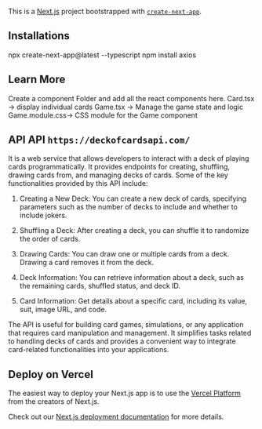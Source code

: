 This is a [Next.js](https://nextjs.org/) project bootstrapped with [`create-next-app`](https://github.com/vercel/next.js/tree/canary/packages/create-next-app).

## Installations
npx create-next-app@latest --typescript
npm install axios

## Learn More
Create a component Folder and add all the react components here.
Card.tsx -> display individual cards
Game.tsx ->  Manage the game state and logic
Game.module.css-> CSS module for the Game component 

## API  API `https://deckofcardsapi.com/` 
It is a web service that allows developers to interact with a deck of playing cards programmatically. It provides endpoints for creating, shuffling, drawing cards from, and managing decks of cards. Some of the key functionalities provided by this API include:

1. Creating a New Deck: You can create a new deck of cards, specifying parameters such as the number of decks to include and whether to include jokers.

2. Shuffling a Deck: After creating a deck, you can shuffle it to randomize the order of cards.

3. Drawing Cards: You can draw one or multiple cards from a deck. Drawing a card removes it from the deck.

4. Deck Information: You can retrieve information about a deck, such as the remaining cards, shuffled status, and deck ID.

5. Card Information: Get details about a specific card, including its value, suit, image URL, and code.

The API is useful for building card games, simulations, or any application that requires card manipulation and management. It simplifies tasks related to handling decks of cards and provides a convenient way to integrate card-related functionalities into your applications.

## Deploy on Vercel

The easiest way to deploy your Next.js app is to use the [Vercel Platform](https://vercel.com/new?utm_medium=default-template&filter=next.js&utm_source=create-next-app&utm_campaign=create-next-app-readme) from the creators of Next.js.

Check out our [Next.js deployment documentation](https://nextjs.org/docs/deployment) for more details.
